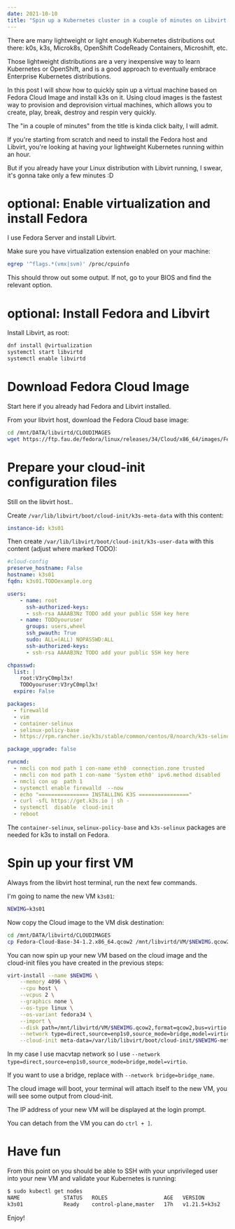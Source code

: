 ```yaml
---
date: 2021-10-10
title: "Spin up a Kubernetes cluster in a couple of minutes on Libvirt using Fedora Cloud images"
---
```


There are many lightweight or light enough Kubernetes distributions out there: k0s, k3s, Microk8s, OpenShift CodeReady Containers, Microshift, etc.

Those lightweight distributions are a very inexpensive way to learn Kubernetes or OpenShift, and is a good approach to eventually embrace Enterprise Kubernetes distributions.

In this post I will show how to quickly spin up a virtual machine based on Fedora Cloud Image and install k3s on it. Using cloud images is the fastest way to provision and deprovision virtual machines, which allows you to create, play, break, destroy and respin very quickly.

The "in a couple of minutes" from the title is kinda click baity, I will admit.

If you're starting from scratch and need to install the Fedora host and Libvirt, you're looking at having your lightweight Kubernetes running within an hour.

But if you already have your Linux distribution with Libvirt running, I swear, it's gonna take only a few minutes :D

# optional: Enable virtualization and install Fedora

I use Fedora Server and install Libvirt.

Make sure you have virtualization extension enabled on your machine:

```bash
egrep '^flags.*(vmx|svm)' /proc/cpuinfo
```

This should throw out some output. If not, go to your BIOS and find the relevant option.

# optional: Install Fedora and Libvirt

Install Libvirt, as root:

```bash
dnf install @virtualization
systemctl start libvirtd
systemctl enable libvirtd
```

# Download Fedora Cloud Image

Start here if you already had Fedora and Libvirt installed.

From your libvirt host, download the Fedora Cloud base image:

```bash
cd /mnt/DATA/libvirtd/CLOUDIMAGES
wget https://ftp.fau.de/fedora/linux/releases/34/Cloud/x86_64/images/Fedora-Cloud-Base-34-1.2.x86_64.qcow2
```

# Prepare your cloud-init configuration files

Still on the libvirt host..

Create `/var/lib/libvirt/boot/cloud-init/k3s-meta-data` with this content:

```yaml
instance-id: k3s01
```

Then create `/var/lib/libvirt/boot/cloud-init/k3s-user-data` with this content (adjust where marked TODO):

```yaml
#cloud-config
preserve_hostname: False
hostname: k3s01
fqdn: k3s01.TODOexample.org

users:
    - name: root
      ssh-authorized-keys:
      - ssh-rsa AAAAB3Nz TODO add your public SSH key here
    - name: TODOyouruser
      groups: users,wheel
      ssh_pwauth: True
      sudo: ALL=(ALL) NOPASSWD:ALL
      ssh-authorized-keys:
      - ssh-rsa AAAAB3Nz TODO add your public SSH key here

chpasswd:
  list: |
    root:V3ryC0mpl3x!
    TODOyouruser:V3ryC0mpl3x!
  expire: False

packages:
  - firewalld
  - vim
  - container-selinux
  - selinux-policy-base
  - https://rpm.rancher.io/k3s/stable/common/centos/8/noarch/k3s-selinux-0.3-0.el8.noarch.rpm

package_upgrade: false

runcmd:
  - nmcli con mod path 1 con-name eth0  connection.zone trusted
  - nmcli con mod path 1 con-name 'System eth0' ipv6.method disabled
  - nmcli con up  path 1
  - systemctl enable firewalld  --now
  - echo "================ INSTALLING K3S ================"
  - curl -sfL https://get.k3s.io | sh -
  - systemctl  disable  cloud-init
  - reboot
```

The `container-selinux`, `selinux-policy-base` and `k3s-selinux` packages are needed for k3s to install on Fedora.

# Spin up your first VM

Always from the libvirt host terminal, run the next few commands.

I'm going to name the new VM `k3s01`:

```bash
NEWIMG=k3s01
```

Now copy the Cloud image to the VM disk destination:

```bash
cd /mnt/DATA/libvirtd/CLOUDIMAGES
cp Fedora-Cloud-Base-34-1.2.x86_64.qcow2 /mnt/libvirtd/VM/$NEWIMG.qcow2
```

You can now spin up your new VM based on the cloud image and the cloud-init files you have created in the previous steps:

```bash
virt-install --name $NEWIMG \
    --memory 4096 \
    --cpu host \
    --vcpus 2 \
    --graphics none \
    --os-type linux \
    --os-variant fedora34 \
    --import \
    --disk path=/mnt/libvirtd/VM/$NEWIMG.qcow2,format=qcow2,bus=virtio \
    --network type=direct,source=enp1s0,source_mode=bridge,model=virtio \
    --cloud-init meta-data=/var/lib/libvirt/boot/cloud-init/$NEWIMG-meta-data,user-data=/var/lib/libvirt/boot/cloud-init/$NEWIMG-user-data
```

In my case I use macvtap network so I use `--network type=direct,source=enp1s0,source_mode=bridge,model=virtio`.

If you want to use a bridge, replace with `--network bridge=bridge_name`.

The cloud image will boot, your terminal will attach itself to the new VM, you will see some output from cloud-init.

The IP address of your new VM will be displayed at the login prompt.

You can detach from the VM you can do `ctrl + ]`.

# Have fun

From this point on you should be able to SSH with your unprivileged user into your new VM and validate your Kubernetes is running:

```bash
$ sudo kubectl get nodes
NAME              STATUS   ROLES                  AGE   VERSION
k3s01             Ready    control-plane,master   17h   v1.21.5+k3s2
```

Enjoy!
